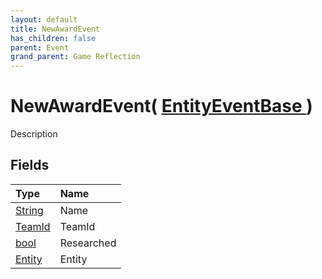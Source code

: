 ```yaml
---
layout: default
title: NewAwardEvent
has_children: false
parent: Event
grand_parent: Game Reflection
---
```

# NewAwardEvent( [ EntityEventBase ](/riftbreaker-wiki/docs/game-reflection/events/entity_event_base/) )
Description 

## Fields

| Type | Name |
|:----------|:--------------|
| [String](/riftbreaker-wiki/docs/game-reflection/components/string/) | Name |
| [TeamId](/riftbreaker-wiki/docs/game-reflection/classes/team_id/) | TeamId |
| [bool](/riftbreaker-wiki/docs/game-reflection/components/bool/) | Researched |
| [Entity](/riftbreaker-wiki/docs/game-reflection/classes/entity/) | Entity |

